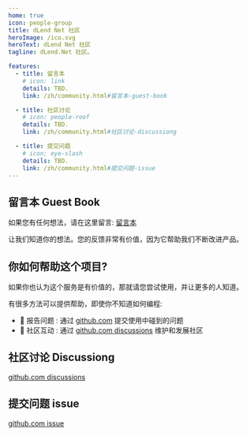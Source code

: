 ```yaml
---
home: true
icon: people-group
title: dLend Net 社区
heroImage: /ico.svg
heroText: dLend Net 社区
tagline: dLend.Net 社区。

features:
  - title: 留言本
    # icon: link
    details: TBD. 
    link: /zh/community.html#留言本-guest-book

  - title: 社区讨论
    # icon: people-roof
    details: TBD.
    link: /zh/community.html#社区讨论-discussiong

  - title: 提交问题
    # icon: eye-slash
    details: TBD. 
    link: /zh/community.html#提交问题-issue
---
```


## 留言本 Guest Book
如果您有任何想法，请在这里留言: [留言本](https://github.com/dLend-Net/dLendNetWeb/discussions/1)

让我们知道你的想法。您的反馈非常有价值，因为它帮助我们不断改进产品。

## 你如何帮助这个项目?
如果你也认为这个服务是有价值的，那就请您尝试使用，并让更多的人知道。

有很多方法可以提供帮助，即使你不知道如何编程:  
- 🐛 报告问题 : 通过 [github.com](https://github.com/dLend-Net/dLendNetWeb/issues)  提交使用中碰到的问题 
- 📆 社区互动 : 通过 [github.com discussions](https://github.com/dLend-Net/dLendNetWeb/discussions) 维护和发展社区 


## 社区讨论 Discussiong
[github.com discussions](https://github.com/dLend-Net/dLendNetWeb/discussions)

## 提交问题 issue
[github.com issue](https://github.com/dLend-Net/dLendNetWeb/issues)
